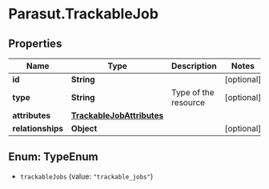 # Parasut.TrackableJob

## Properties
Name | Type | Description | Notes
------------ | ------------- | ------------- | -------------
**id** | **String** |  | [optional] 
**type** | **String** | Type of the resource | [optional] 
**attributes** | [**TrackableJobAttributes**](TrackableJobAttributes.md) |  | 
**relationships** | **Object** |  | [optional] 


<a name="TypeEnum"></a>
## Enum: TypeEnum


* `trackableJobs` (value: `"trackable_jobs"`)




